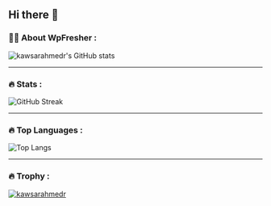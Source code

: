 ## Hi there 👋

### :woman_technologist: About WpFresher :
![kawsarahmedr's GitHub stats](https://github-readme-stats.vercel.app/api?username=kawsarahmedr&theme=tokyonight&show_icons=true&locale=en&card_width=575)

---
### :fire: Stats :

![GitHub Streak](http://github-readme-streak-stats.herokuapp.com?user=kawsarahmedr&theme=dark&background=000000&card_width=575)

---
### :fire: Top Languages :
![Top Langs](https://github-readme-stats.vercel.app/api/top-langs/?username=kawsarahmedr&layout=compact&theme=vision-friendly-dark)

---
### :fire: Trophy :
<p align="left"> <a href="https://github.com/ryo-ma/github-profile-trophy"><img src="https://github-profile-trophy.vercel.app/?username=kawsarahmedr&margin-w=15&margin-h=15" alt="kawsarahmedr" /></a> </p>
